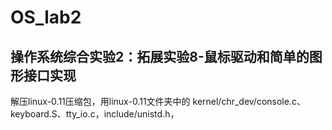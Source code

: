 # OS_lab2
## 操作系统综合实验2：拓展实验8-鼠标驱动和简单的图形接口实现
 解压linux-0.11压缩包，用linux-0.11文件夹中的  kernel/chr_dev/console.c、keyboard.S、tty_io.c，include/unistd.h，
				          
